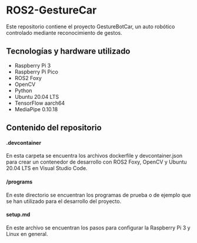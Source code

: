 # ROS2-GestureCar
Este repositorio contiene el proyecto GestureBotCar, un auto robótico controlado mediante reconocimiento de gestos. 

## Tecnologías y hardware utilizado

- Raspberry Pi 3
- Raspberry Pi Pico
- ROS2 Foxy
- OpenCV
- Python
- Ubuntu 20.04 LTS
- TensorFlow aarch64
- MediaPipe 0.10.18


## Contenido del repositorio

#### .devcontainer
En esta carpeta se encuentra los archivos dockerfile y devcontainer.json para crear un contenedor de desarrollo con ROS2 Foxy, OpenCV y Ubuntu 20.04 LTS en Visual Studio Code.

#### /programs
En este directorio se encuentran los programas de prueba o de ejemplo que se han utilizado para el desarrollo del proyecto.

#### setup.md
En este archivo se encuentran los pasos para configurar la Raspberry Pi 3 y Linux en general. 

